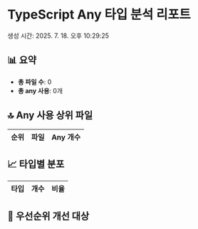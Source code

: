 # TypeScript Any 타입 분석 리포트

생성 시간: 2025. 7. 18. 오후 10:29:25

## 📊 요약

- **총 파일 수**: 0
- **총 any 사용**: 0개

## 🔝 Any 사용 상위 파일

| 순위 | 파일 | Any 개수 |
| ---- | ---- | -------- |

## 📈 타입별 분포

| 타입 | 개수 | 비율 |
| ---- | ---- | ---- |

## 🎯 우선순위 개선 대상
